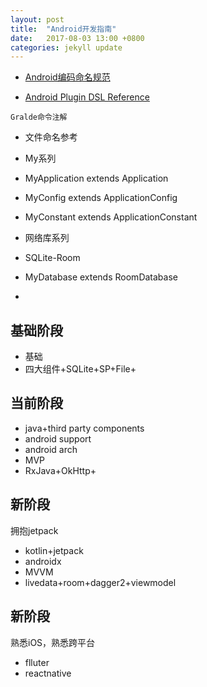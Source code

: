 ```yaml
---
layout: post
title:  "Android开发指南"
date:   2017-08-03 13:00 +0800
categories: jekyll update
---
```


- [Android编码命名规范](http://blog.coderclock.com/2015/12/27/android/Android%E7%BC%96%E7%A0%81%E5%91%BD%E5%90%8D%E8%A7%84%E8%8C%83/)

- [Android Plugin DSL Reference](https://google.github.io/android-gradle-dsl/current/index.html)
```
Gralde命令注解
```

- 文件命名参考

- My系列
- MyApplication extends Application
- MyConfig extends ApplicationConfig
- MyConstant extends ApplicationConstant

- 网络库系列

- SQLite-Room
- MyDatabase extends RoomDatabase
- 


## 基础阶段
- 基础
- 四大组件+SQLite+SP+File+

## 当前阶段
- java+third party components
- android support
- android arch
- MVP
- RxJava+OkHttp+

## 新阶段
拥抱jetpack
- kotlin+jetpack
- androidx
- MVVM
- livedata+room+dagger2+viewmodel

## 新阶段
熟悉iOS，熟悉跨平台
- flluter
- reactnative